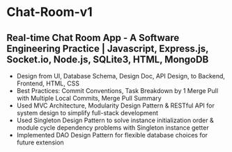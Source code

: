 # Chat-Room-v1

## Real-time Chat Room App - A Software Engineering Practice | Javascript, Express.js, Socket.io, Node.js, SQLite3, HTML, MongoDB
- Design from UI, Database Schema, Design Doc, API Design, to Backend, Frontend, HTML, CSS
- Best Practices: Commit Conventions, Task Breakdown by 1 Merge Pull with Multiple Local Commits, Merge Pull Summary
- Used MVC Architecture, Modularity Design Pattern & RESTful API for system design to simplify full-stack development
- Used Singleton Design Pattern to solve instance initialization order & module cycle dependency problems with Singleton instance getter
- Implemented DAO Design Pattern for flexible database choices for future extension





